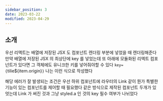```yaml
---
sidebar_position: 3
date: 2023-03-22
modified: 2023-04-29
---
```


## 소개

우선 리액트는 배열에 저장된 JSX 도 컴포넌트 렌더링 부분에 넣었을 때 렌더링해준다
만약 배열에 저장된 JSX 의 최상단에 key 를 넣었는데 또 아래에 모듈화된 리엑트 컴포넌트가 있다면
그 객체에도 유니크한 키를 넣어줘야할 수 있다
`key={`tilie${item.origin}`}` 나는 이런 식으로 작성했다

해당 에러가 잘 발생되는 조건은 우선 하위 컴포넌트에 라우터의 Link 같이 뭔가 특별한 기능이 있는 컴포넌트를 제어할 때 필요했다
같은 방식으로 제작된 컴포넌트 두개가 있엇는데 Link 가 써진 것과 그냥 styled.a 인 것의 key 필수 여부가 나뉘었다

